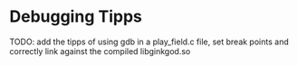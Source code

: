 # Debugging Tipps

TODO: add the tipps of using gdb in a play_field.c file, set break points and correctly link against the compiled libginkgod.so

